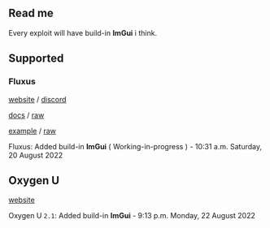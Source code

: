 ## Read me
Every exploit will have build-in **ImGui** i think.
## Supported
### Fluxus

[website](https://fluxteam.net/) / [discord](https://fluxteam.net/external-files/discord.php)

[docs](https://github.com/GhostDuckyy/Ui-Librarys/blob/main/ImGui/Fluxus/documentation.html) / [raw](https://raw.githubusercontent.com/GhostDuckyy/Ui-Librarys/main/ImGui/Fluxus/documentation.html)

[example](https://github.com/GhostDuckyy/Ui-Librarys/blob/main/ImGui/Fluxus/example.lua) / [raw](https://raw.githubusercontent.com/GhostDuckyy/Ui-Librarys/main/ImGui/Fluxus/example.lua)

Fluxus: Added build-in **ImGui** ( Working-in-progress ) - 10:31 a.m. Saturday, 20 August 2022

## Oxygen U
[website](https://oxygenu.xyz/)

Oxygen U `2.1`: Added build-in **ImGui** - 9:13 p.m. Monday, 22 August 2022
